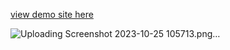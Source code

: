 [view demo site here](https://daniel-aliphon.github.io/E-Commerce-Store-Front/)

![Uploading Screenshot 2023-10-25 105713.png…]()
